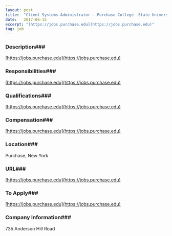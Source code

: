 ```yaml
---
layout: post
title:  "Client Systems Administrator - Purchase College -State University of New York"
date:   2017-06-15
excerpt: "[https://jobs.purchase.edu](https://jobs.purchase.edu)"
tag: job
---
```


### Description###

[https://jobs.purchase.edu](https://jobs.purchase.edu)


### Responsibilities###

[https://jobs.purchase.edu](https://jobs.purchase.edu)


### Qualifications###

[https://jobs.purchase.edu](https://jobs.purchase.edu)


### Compensation###

[https://jobs.purchase.edu](https://jobs.purchase.edu)


### Location###

Purchase, New York


### URL###

[https://jobs.purchase.edu](https://jobs.purchase.edu)

### To Apply###

[https://jobs.purchase.edu](https://jobs.purchase.edu)


### Company Information###

735 Anderson Hill Road



